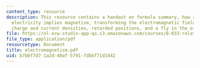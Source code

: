 ```yaml
---
content_type: resource
description: This resource contains a handout on formula summary, how relativity and
  electricity implies magnetism, transforming the electromagnetic field, transforming
  charge and current densities, retarded positions, and a fly in the ointment.
file: https://ol-ocw-studio-app-qa.s3.amazonaws.com/courses/8-033-relativity-fall-2006/b7b6f7d71a2d40af5791fdbbf71d1442_electromagnetism.pdf
file_type: application/pdf
resourcetype: Document
title: electromagnetism.pdf
uid: b7b6f7d7-1a2d-40af-5791-fdbbf71d1442
---
```

